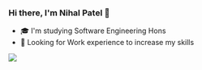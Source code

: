 ### Hi there, I'm Nihal Patel 👋
- 🎓 I'm studying Software Engineering Hons
- 📖 Looking for Work experience to increase my skills 

![](https://github-profile-summary-cards.vercel.app/api/cards/profile-details?username=NihalKPatel&theme=monokai)
